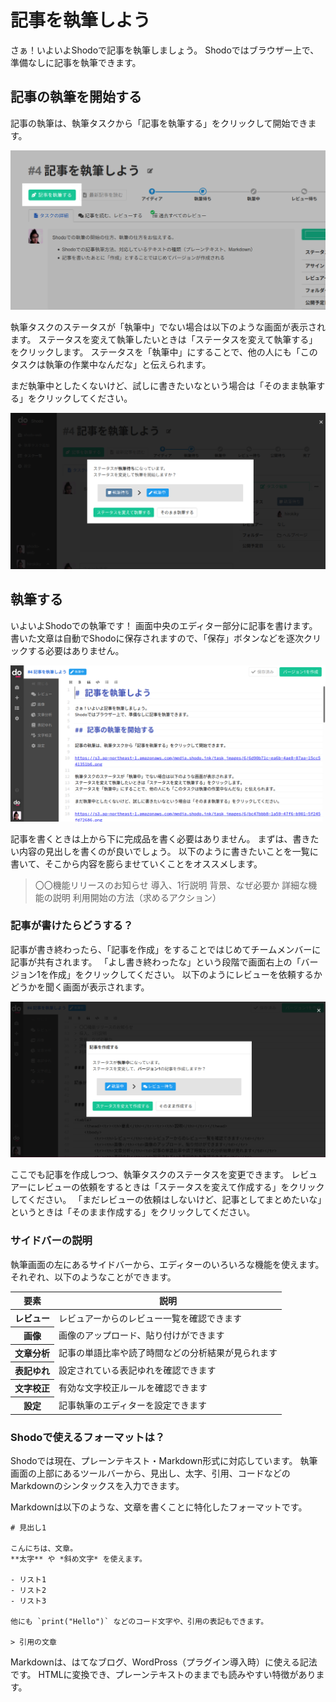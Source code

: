 # 記事を執筆しよう

さぁ！いよいよShodoで記事を執筆しましょう。
Shodoではブラウザー上で、準備なしに記事を執筆できます。

## 記事の執筆を開始する

記事の執筆は、執筆タスクから「記事を執筆する」をクリックして開始できます。

![執筆を開始する](./_img/write_start.png)

執筆タスクのステータスが「執筆中」でない場合は以下のような画面が表示されます。
ステータスを変えて執筆したいときは「ステータスを変えて執筆する」をクリックします。
ステータスを「執筆中」にすることで、他の人にも「このタスクは執筆の作業中なんだな」と伝えられます。

まだ執筆中としたくないけど、試しに書きたいなという場合は「そのまま執筆する」をクリックしてください。

![執筆ステータスを執筆中に変更する](./_img/write_to_write.png)

## 執筆する

いよいよShodoでの執筆です！
画面中央のエディター部分に記事を書けます。
書いた文章は自動でShodoに保存されますので、「保存」ボタンなどを逐次クリックする必要はありません。

![執筆画面](./_img/write_editing.png)

記事を書くときは上から下に完成品を書く必要はありません。
まずは、書きたい内容の見出しを書くのが良いでしょう。
以下のように書きたいことを一覧に書いて、そこから内容を膨らませていくことをオススメします。

> 〇〇機能リリースのお知らせ
> 導入、1行説明
> 背景、なぜ必要か
> 詳細な機能の説明
> 利用開始の方法（求めるアクション）

### 記事が書けたらどうする？

記事が書き終わったら、「記事を作成」をすることではじめてチームメンバーに記事が共有されます。
「よし書き終わったな」という段階で画面右上の「バージョン1を作成」をクリックしてください。
以下のようにレビューを依頼するかどうかを聞く画面が表示されます。

![執筆ステータスをレビュー中に変更する](./_img/write_to_review.png)

ここでも記事を作成しつつ、執筆タスクのステータスを変更できます。
レビュアーにレビューの依頼をするときは「ステータスを変えて作成する」をクリックしてください。
「まだレビューの依頼はしないけど、記事としてまとめたいな」というときは「そのまま作成する」をクリックしてください。

### サイドバーの説明

執筆画面の左にあるサイドバーから、エディターのいろいろな機能を使えます。
それぞれ、以下のようなことができます。

<table>
    <thead>
      <tr><th>要素</th><th>説明</th></tr>
    </thead>
    <tbody>
        <tr><th>レビュー</th><td>レビュアーからのレビュー一覧を確認できます</td></tr>
        <tr><th>画像</th><td>画像のアップロード、貼り付けができます</td></tr>
        <tr><th>文章分析</th><td>記事の単語比率や読了時間などの分析結果が見られます</td></tr>
        <tr><th>表記ゆれ</th><td>設定されている表記ゆれを確認できます</td></tr>
        <tr><th>文字校正</th><td>有効な文字校正ルールを確認できます</td></tr>
        <tr><th>設定</th><td>記事執筆のエディターを設定できます</td></tr>
    </tbody>
</table>

### Shodoで使えるフォーマットは？

Shodoでは現在、プレーンテキスト・Markdown形式に対応しています。
執筆画面の上部にあるツールバーから、見出し、太字、引用、コードなどのMarkdownのシンタックスを入力できます。

Markdownは以下のような、文章を書くことに特化したフォーマットです。

```
# 見出し1

こんにちは、文章。
**太字** や *斜め文字* を使えます。

- リスト1
- リスト2
- リスト3

他にも `print("Hello")` などのコード文字や、引用の表記もできます。

> 引用の文章
```

Markdownは、はてなブログ、WordPross（プラグイン導入時）に使える記法です。
HTMLに変換でき、プレーンテキストのままでも読みやすい特徴があります。
